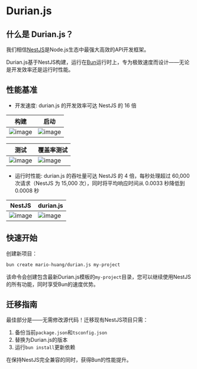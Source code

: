 # Durian.js

## 什么是 Durian.js？
我们相信[NestJS](https://github.com/nestjs/nest)是Node.js生态中最强大高效的API开发框架。

Durian.js基于NestJS构建，运行在[Bun](https://github.com/oven-sh/bun)运行时上，专为极致速度而设计——无论是开发效率还是运行时性能。

## 性能基准
- 开发速度: durian.js 的开发效率可达 NestJS 的 16 倍

| 构建 | 启动 |
| --- | --- |
| ![image](https://github.com/user-attachments/assets/61b1b40a-7ab5-45bd-ae8c-a5e13fce85a2) | ![image](https://github.com/user-attachments/assets/a5d0fb1a-f601-48e7-b390-5446796409c4) |

| 测试 | 覆盖率测试 |
| --- | --- |
| ![image](https://github.com/user-attachments/assets/92f5f98f-1055-424d-8df0-76cd13b1aa8c) | ![image](https://github.com/user-attachments/assets/d267ceec-e531-41a6-be30-49d7e0318875) |

- 运行时性能: durian.js 的吞吐量可达 NestJS 的 4 倍，每秒处理超过 60,000 次请求（NestJS 为 15,000 次），同时将平均响应时间从 0.0033 秒降低到 0.0008 秒

| NestJS | durian.js |
| --- | --- |
| ![image](https://github.com/user-attachments/assets/56e3a836-0178-45c5-a900-df6f0664a21f) | ![image](https://github.com/user-attachments/assets/0cc7b5a9-ec6e-407f-ac4a-5a674bb7ad11) |

## 快速开始
创建新项目：
```bash
bun create mario-huang/durian.js my-project
```
该命令会创建包含最新Durian.js模板的`my-project`目录，您可以继续使用NestJS的所有功能，同时享受Bun的速度优势。

## 迁移指南
最佳部分是——无需修改源代码！迁移现有NestJS项目只需：

1. 备份当前`package.json`和`tsconfig.json`
2. 替换为Durian.js的版本
3. 运行`bun install`更新依赖

在保持NestJS完全兼容的同时，获得Bun的性能提升。
